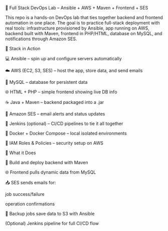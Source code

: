 🚀 Full Stack DevOps Lab – Ansible + AWS + Maven + Frontend + SES

This repo is a hands-on DevOps lab that ties together backend and frontend automation in one place. The goal is to practice full-stack deployment with real tools: infrastructure provisioned by Ansible, app running on AWS, backend built with Maven, frontend in PHP/HTML, database on MySQL, and notifications through Amazon SES.

🧰 Stack in Action

💻 Ansible – spin up and configure servers automatically

☁️ AWS (EC2, S3, SES) – host the app, store data, and send emails

🐬 MySQL – database for persistent data

🌐 HTML + PHP – simple frontend showing live DB info

☕ Java + Maven – backend packaged into a .jar

📧 Amazon SES – email alerts and status updates

🐙 Jenkins (optional) – CI/CD pipelines to tie it all together

🐳 Docker + Docker Compose – local isolated environments

🔐 IAM Roles & Policies – security setup on AWS

🔧 What it Does

🔄 Build and deploy backend with Maven

🌐 Frontend pulls dynamic data from MySQL

📤 SES sends emails for:

job success/failure

operation confirmations

💾 Backup jobs save data to S3 with Ansible 

(Optional) Jenkins pipeline for full CI/CD flow
